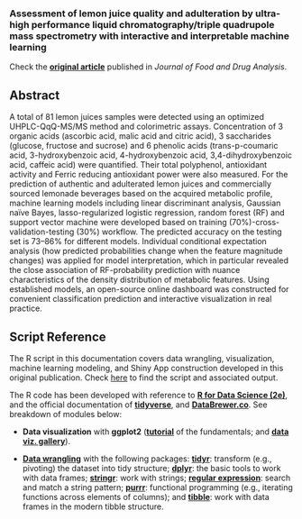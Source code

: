 ### Assessment of lemon juice quality and adulteration by ultra-high performance liquid chromatography/triple quadrupole mass spectrometry with interactive and interpretable machine learning

Check the **[original article](https://www.ncbi.nlm.nih.gov/pmc/articles/PMC9261826/)** published in _Journal of Food and Drug Analysis_. 

## Abstract
A total of 81 lemon juices samples were detected using an optimized UHPLC-QqQ-MS/MS method and colorimetric assays. Concentration of 3 organic acids (ascorbic acid, malic acid and citric acid), 3 saccharides (glucose, fructose and sucrose) and 6 phenolic acids (trans-p-coumaric acid, 3-hydroxybenzoic acid, 4-hydroxybenzoic acid, 3,4-dihydroxybenzoic acid, caffeic acid) were quantified. Their total polyphenol, antioxidant activity and Ferric reducing antioxidant power were also measured. For the prediction of authentic and adulterated lemon juices and commercially sourced lemonade beverages based on the acquired metabolic profile, machine learning models including linear discriminant analysis, Gaussian naïve Bayes, lasso-regularized logistic regression, random forest (RF) and support vector machine were developed based on training (70%)-cross-validation-testing (30%) workflow. The predicted accuracy on the testing set is 73–86% for different models. Individual conditional expectation analysis (how predicted probabilities change when the feature magnitude changes) was applied for model interpretation, which in particular revealed the close association of RF-probability prediction with nuance characteristics of the density distribution of metabolic features. Using established models, an open-source online dashboard was constructed for convenient classification prediction and interactive visualization in real practice.

## Script Reference

The R script in this documentation covers data wrangling, visualization, machine learning modeling, and Shiny App construction developed in this original publication. Check [here](https://yuanbofaith.github.io/Lemon_Juice_Classification2) to find the script and associated output. 

The R code has been developed with reference to [**R for Data Science (2e)**](https://r4ds.hadley.nz/), and the official documentation of [**tidyverse**](https://www.tidyverse.org/), and [**DataBrewer.co**](https://www.databrewer.co/). See breakdown of modules below:

- **Data visualization** with **ggplot2** ([**tutorial**](https://www.databrewer.co/R/visualization/introduction) of the fundamentals; and [**data viz. gallery**](https://www.databrewer.co/R/gallery)).

- [**Data wrangling**](https://www.databrewer.co/R/data-wrangling) with the following packages:
[**tidyr**](https://www.databrewer.co/R/data-wrangling/tidyr/introduction): transform (e.g., pivoting) the dataset into tidy structure; [**dplyr**](https://www.databrewer.co/R/data-wrangling/dplyr/0-introduction): the basic tools to work with data frames; [**stringr**](https://www.databrewer.co/R/data-wrangling/stringr/0-introduction): work with strings; [**regular expression**](https://www.databrewer.co/R/data-wrangling/regular-expression/0-introduction): search and match a string pattern; [**purrr**](https://www.databrewer.co/R/data-wrangling/purrr/introduction): functional programming (e.g., iterating functions across elements of columns); and [**tibble**](https://www.databrewer.co/R/data-wrangling/tibble/introduction): work with data frames in the modern tibble structure.
